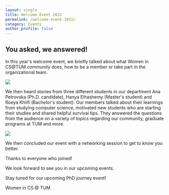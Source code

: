 ```yaml
---
layout: single
title: Welcome Event 2022
permalink: /welcome-event-2022/
category: Events
author_profile: false
---
```


## You asked, we answered!

In this year's welcome event, we briefly talked about what Women in CS@TUM community does, how to be a member or take part in the organizational team.

![](/assets/images/content-2022/welcome-event-1.png)

We then heard stories from three different students in our department Ana Petrovska (Ph.D. candidate), Hanya Elhashemy (Master's student) and Roeya Khlifi (Bachelor's student). Our members talked about their learnings from studying computer science, motivated new students who are starting their studies and shared helpful survival tips. They answered the questions from the audience on a variety of topics regarding our community, graduate programs at TUM and more.

![](/assets/images/content-2022/welcome-event-2.png)

We then concluded our event with a networking session to get to know you better.

Thanks to everyone who joined!

We look forward to see you in our upcoming events. 

Stay tuned for our upcoming PhD journey event!

Women in CS @ TUM
